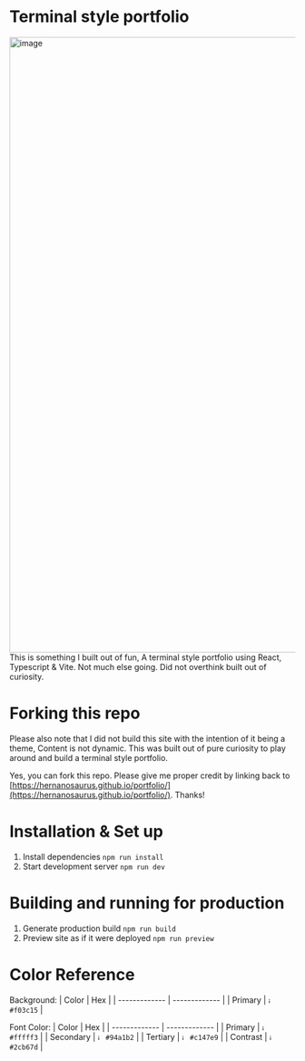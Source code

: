 # Terminal style portfolio

<img width="1083" alt="image" src="https://github.com/hernanosaurus/portfolio/assets/124817838/dd89460b-541b-4985-a979-8ef698458c8d">
<br>
This is something I built out of fun, A terminal style portfolio using React, Typescript & Vite. Not much else going. Did not overthink built out of curiosity.
<br>

# Forking this repo
Please also note that I did not build this site with the intention of it being a theme, Content is not dynamic. This was built out of pure curiosity to play around and build a terminal style portfolio.

Yes, you can fork this repo. Please give me proper credit by linking back to [https://hernanosaurus.github.io/portfolio/](https://hernanosaurus.github.io/portfolio/). Thanks!

# Installation & Set up
1. Install dependencies `npm run install`
2. Start development server `npm run dev`

# Building and running for production
1. Generate production build `npm run build`
2. Preview site as if it were deployed `npm run preview`

# Color Reference

Background:
| Color  | Hex |
| ------------- | ------------- |
| Primary  | <img width="10" alt="image" src="https://github.com/hernanosaurus/portfolio/assets/124817838/91e3c07f-8614-4f1a-b599-c13b7ba7c347"> `#f03c15`  |

Font Color:
| Color  | Hex |
| ------------- | ------------- |
| Primary  | <img width="10" alt="image" src="https://github.com/hernanosaurus/portfolio/assets/124817838/8376e77a-157e-4630-9888-5beeff2ace90"> `#fffff3` |
| Secondary  | <img width="10" alt="image" src="https://github.com/hernanosaurus/portfolio/assets/124817838/b65f21aa-1949-40c5-a7f8-1d008779d1c8"> `#94a1b2`  |
| Tertiary  | <img width="10" alt="image" src="https://github.com/hernanosaurus/portfolio/assets/124817838/74d5bd0a-a64b-4fae-827d-1663ca520067"> `#c147e9` |
| Contrast  | <img width="10" alt="image" src="https://github.com/hernanosaurus/portfolio/assets/124817838/a2d52a88-c9ad-4419-ac9d-55fe4144e7b6"> `#2cb67d` |
